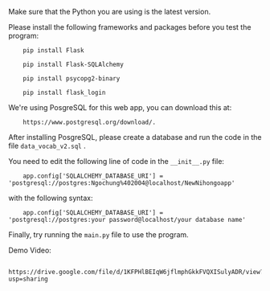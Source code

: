 Make sure that the Python you are using is the latest version.

Please install the following frameworks and packages before you test the program:

```
    pip install Flask

    pip install Flask-SQLAlchemy

    pip install psycopg2-binary

    pip install flask_login
```

We're using PosgreSQL for this web app, you can download this at:

```
    https://www.postgresql.org/download/.
```

After installing PosgreSQL, please create a database and run the code in the file `data_vocab_v2.sql` .

You need to edit the following line of code in the `__init__.py` file:

```
    app.config['SQLALCHEMY_DATABASE_URI'] = 'postgresql://postgres:Ngochung%402004@localhost/NewNihongoapp'
```

with the following syntax:

```
    app.config['SQLALCHEMY_DATABASE_URI'] = 'postgresql://postgres:your password@localhost/your database name'
```

Finally, try running the `main.py` file to use the program.

Demo Video:

```
    https://drive.google.com/file/d/1KFPHlBEIqW6jflmphGkkFVQXISulyADR/view?usp=sharing
```
